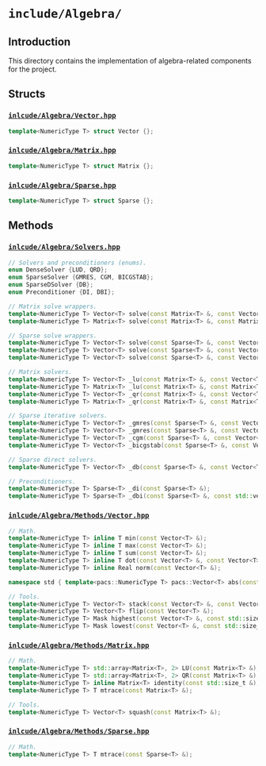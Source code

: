 # `include/Algebra/`

## Introduction

This directory contains the implementation of algebra-related components for the project.

## Structs

### [`inlcude/Algebra/Vector.hpp`](./Vector.hpp)

```cpp
template<NumericType T> struct Vector {};
```

### [`inlcude/Algebra/Matrix.hpp`](./Matrix.hpp)

```cpp
template<NumericType T> struct Matrix {};
```

### [`inlcude/Algebra/Sparse.hpp`](./Sparse.hpp)

```cpp
template<NumericType T> struct Sparse {};
```

## Methods

### [`inlcude/Algebra/Solvers.hpp`](./Solvers.hpp)

```cpp
// Solvers and preconditioners (enums).
enum DenseSolver {LUD, QRD};
enum SparseSolver {GMRES, CGM, BICGSTAB};
enum SparseDSolver {DB};
enum Preconditioner {DI, DBI};

// Matrix solve wrappers.
template<NumericType T> Vector<T> solve(const Matrix<T> &, const Vector<T> &, const DenseSolver &S = QRD);
template<NumericType T> Matrix<T> solve(const Matrix<T> &, const Matrix<T> &, const DenseSolver &S = QRD);

// Sparse solve wrappers.
template<NumericType T> Vector<T> solve(const Sparse<T> &, const Vector<T> &, const SparseSolver &S = GMRES, const Real &TOL = 1E-8);
template<NumericType T> Vector<T> solve(const Sparse<T> &, const Vector<T> &, std::vector<std::array<std::vector<std::size_t>, 2>> &, const SparseSolver &S = GMRES, const Preconditioner &P = DBI, const Real &TOL = 1E-8);
template<NumericType T> Vector<T> solve(const Sparse<T> &, const Vector<T> &, std::vector<std::array<std::vector<std::size_t>, 2>> &, const SparseDSolver &S = DB);

// Matrix solvers.
template<NumericType T> Vector<T> _lu(const Matrix<T> &, const Vector<T> &);
template<NumericType T> Matrix<T> _lu(const Matrix<T> &, const Matrix<T> &);
template<NumericType T> Vector<T> _qr(const Matrix<T> &, const Vector<T> &);
template<NumericType T> Matrix<T> _qr(const Matrix<T> &, const Matrix<T> &);

// Sparse iterative solvers.
template<NumericType T> Vector<T> _gmres(const Sparse<T> &, const Vector<T> &, const Real &TOL = 1E-8);
template<NumericType T> Vector<T> _gmres(const Sparse<T> &, const Vector<T> &, const Vector<T> &guess, const Real &TOL = 1E-8);
template<NumericType T> Vector<T> _cgm(const Sparse<T> &, const Vector<T> &, const Real &TOL = 1E-8);
template<NumericType T> Vector<T> _bicgstab(const Sparse<T> &, const Vector<T> &, const Real &TOL = 1E-8);

// Sparse direct solvers.
template<NumericType T> Vector<T> _db(const Sparse<T> &, const Vector<T> &, const std::vector<std::array<std::vector<std::size_t>, 2>> &);

// Preconditioners.
template<NumericType T> Sparse<T> _di(const Sparse<T> &);
template<NumericType T> Sparse<T> _dbi(const Sparse<T> &, const std::vector<std::array<std::vector<std::size_t>, 2>> &);
```

### [`inlcude/Algebra/Methods/Vector.hpp`](./Methods/Vector.hpp)

```cpp
// Math.
template<NumericType T> inline T min(const Vector<T> &);
template<NumericType T> inline T max(const Vector<T> &);
template<NumericType T> inline T sum(const Vector<T> &);
template<NumericType T> inline T dot(const Vector<T> &, const Vector<T> &);
template<NumericType T> inline Real norm(const Vector<T> &);

namespace std { template<pacs::NumericType T> pacs::Vector<T> abs(const pacs::Vector<T> vector); }

// Tools.
template<NumericType T> Vector<T> stack(const Vector<T> &, const Vector<T> &);
template<NumericType T> Vector<T> flip(const Vector<T> &);
template<NumericType T> Mask highest(const Vector<T> &, const std::size_t &);
template<NumericType T> Mask lowest(const Vector<T> &, const std::size_t &);
```

### [`inlcude/Algebra/Methods/Matrix.hpp`](./Methods/Matrix.hpp)

```cpp
// Math.
template<NumericType T> std::array<Matrix<T>, 2> LU(const Matrix<T> &);
template<NumericType T> std::array<Matrix<T>, 2> QR(const Matrix<T> &);
template<NumericType T> inline Matrix<T> identity(const std::size_t &);
template<NumericType T> T mtrace(const Matrix<T> &);

// Tools.
template<NumericType T> Vector<T> squash(const Matrix<T> &);
```

### [`inlcude/Algebra/Methods/Sparse.hpp`](./Methods/Sparse.hpp)

```cpp
// Math.
template<NumericType T> T mtrace(const Sparse<T> &);
```